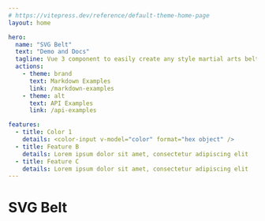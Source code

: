 ```yaml
---
# https://vitepress.dev/reference/default-theme-home-page
layout: home

hero:
  name: "SVG Belt"
  text: "Demo and Docs"
  tagline: Vue 3 component to easily create any style martial arts belt in SVG format.
  actions:
    - theme: brand
      text: Markdown Examples
      link: /markdown-examples
    - theme: alt
      text: API Examples
      link: /api-examples

features:
  - title: Color 1 
    details: <color-input v-model="color" format="hex object" /> 
  - title: Feature B
    details: Lorem ipsum dolor sit amet, consectetur adipiscing elit
  - title: Feature C
    details: Lorem ipsum dolor sit amet, consectetur adipiscing elit
---
```


# SVG Belt

<script setup>
import { SVGBelt, getStripedBelt, getBelt } from 'vue-svg-belt'
import ColorInput from 'vue-color-input'
import { ref, watch } from 'vue'

const color = ref('#ff0000')
const belt = ref(getStripedBelt(
  'USA Belt',
  'Red',
  'White',
  'Blue',
  'Black',
  true,
  'White',
  'Black',
  false,
  '',
  '',
  '',
  0,
  'Right',
  'USA Striped Belt',
  'USA Striped Belt no Stripes',
  '',
  0
))
watch (color, async (oldVar, newVar) => {
console.log(newVar);
belt.value = getStripedBelt(
  'USA Belt',
  newVar,
  'Purple',
  'Blue',
  'Black',
  true,
  'White',
  'Black',
  false,
  '',
  '',
  '',
  0,
  'Right',
  'USA Striped Belt',
  'USA Striped Belt no Stripes',
  '',
  0
)
});
</script>
<color-input v-model="color" format="hex object" />
<SVGBelt
        :belt-props="belt"
      />
